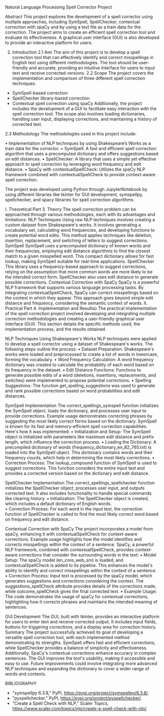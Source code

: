 Natural Language Processing
Spell Corrector Project

Abstract
This project explores the development of a spell corrector using multiple approaches, including SymSpell, SpellChecker,  contextual correction with spaCy and by using a text file as a train data for the correction. The project aims to create an efficient spell correction tool and evaluate its effectiveness. A graphical user interface (GUI) is also developed to provide an interactive platform for users.

2. Introduction
2.1 Aim
The aim of this project is to develop a spell correction tool that can effectively identify and correct misspellings in English text using different methodologies. The tool should be user-friendly and accurate, providing an intuitive interface for users to input text and receive corrected versions.
2.2 Scope
The project covers the implementation and comparison of three different spell correction techniques:
-	SymSpell-based correction
-	SpellChecker library-based correction
-	Contextual spell correction using spaCy
Additionally, the project includes the development of a GUI to facilitate easy interaction with the spell correction tool. The scope also involves loading dictionaries, handling user input, displaying corrections, and maintaining a history of corrected text.

2.3 Methodology
The methodologies used in this project include:

•	Implementation of NLP techniques by using Shakespeare’s Works as a train data for the corrector. 
•	SymSpell: A fast and efficient spell correction algorithm that uses a precomputed dictionary and offers suggestions based on edit distances.
•	SpellChecker: A library that uses a simple yet effective approach to spell correction by leveraging word frequency and edit distance.
•	SpaCy with contextualSpellCheck: Utilizes the spaCy NLP framework combined with contextualSpellCheck to provide context-aware spell correction.


The project was developed using Python through JupyterNotebook by using different libraries like tkinter for GUI development, symspellpy, spellchecker, and spacy libraries for spell correction algorithms. 

I. Theoretical Part
3. Theory
The spell correction problem can be approached through various methodologies, each with its advantages and limitations:
NLP Techniques
Using raw NLP techniques involves creating a custom dataset from Shakespeare's works. It involves generating a vocabulary set, calculating word frequencies, and developing functions to create potential word edits. This method applies techniques like deletion, insertion, replacement, and switching of letters to suggest corrections.
SymSpell
SymSpell uses a precomputed dictionary of known words and their frequencies, employing edit distance algorithms to find the closest match to a given misspelled word. This compact dictionary allows for fast lookup, making SymSpell suitable for real-time applications.
SpellChecker
This library uses a frequency-based approach to suggest corrections, relying on the assumption that more common words are more likely to be the intended correct form. SpellChecker also uses edit distance to generate possible corrections.
Contextual Correction with SpaCy
SpaCy is a powerful NLP framework that supports various language processing tasks. By integrating contextualSpellCheck, SpaCy can correct misspellings based on the context in which they appear. This approach goes beyond simple edit distance and frequency, considering the semantic context of words.
II. Practical Part
4. Implementation and Resultsù
The practical implementation of the spell correction project involved developing and integrating multiple correction methodologies and creating a user-friendly graphical user interface (GUI). This section details the specific methods used, the implementation process, and the results obtained.

NLP Techniques Using Shakespeare's Works
NLP techniques were applied to develop a spell corrector using a dataset of Shakespeare's works. The following steps outline the process:
•	Dataset Preparation: Shakespeare's works were loaded and preprocessed to create a list of words in lowercase, forming the vocabulary.
•	Word Frequency Calculation: A word frequency dictionary was created to calculate the probability of each word based on its frequency in the dataset.
•	Edit Distance Functions: Functions to generate possible edits of a word (deletions, insertions, replacements, and switches) were implemented to propose potential corrections.
•	Spelling Suggestions: The function get_spelling_suggestions was used to generate and rank possible corrections based on word probabilities and edit distances.







SymSpell Implementation
The correct_spellings_symspell function initializes the SymSpell object, loads the dictionary, and processes user input to provide corrections. Example usage demonstrates correcting phrases by suggesting the most likely correct forms based on the dictionary.
SymSpell is known for its fast and memory-efficient spell correction capabilities. Here's how it was implemented:
•	Initialization and Setup: The SymSpell object is initialized with parameters like maximum edit distance and prefix length, which influence the correction process.
•	Loading the Dictionary: A precompiled dictionary of words (frequency_dictionary_en_82_765.txt) is loaded into the SymSpell object. This dictionary contains words and their frequency counts, which help in determining the most likely corrections.
•	Correction Process: The lookup_compound function of SymSpell is used to suggest corrections. This function considers the entire input text and provides a corrected version based on the dictionary and edit distance.

SpellChecker Implementation
The correct_spellings_spellchecker function initializes the SpellChecker object, processes user input, and outputs corrected text. It also includes functionality to handle special commands like clearing history. 
•	Initialization: The SpellChecker object is created, which includes a default dictionary of English words.  
•	Correction Process: For each word in the input text, the correction function of SpellChecker is called to find the most likely correct word based on frequency and edit distance.


Contextual Correction with SpaCy
The project incorporates a model from spaCy, enhancing it with contextualSpellCheck for context-aware corrections. Example usage highlights how the model identifies and corrects misspellings within the context of a sentence.
SpaCy, a powerful NLP framework, combined with contextualSpellCheck, provides context-aware corrections that consider the surrounding words in the text:
•	Model Setup: The spaCy model (en_core_web_sm) is loaded, and contextualSpellCheck is added to its pipeline. This enhances the model's ability to identify and correct misspellings within the context of a sentence.
•	Correction Process: Input text is processed by the spaCy model, which generates suggestions and corrections considering the context. The suggestions_spellCheck attribute provides details of the corrections made, while outcome_spellCheck gives the final corrected text.
•	Example Usage: The code demonstrates the usage of spaCy for contextual corrections, highlighting how it corrects phrases and maintains the intended meaning of sentences.
 
GUI Development
The GUI, built with tkinter, provides an interactive platform for users to enter text and receive corrected output. It includes input fields, buttons for triggering corrections, and a display area for correction history.
Summary
The project successfully achieved its goal of developing a versatile spell correction tool, with each implemented method demonstrating its strengths. SymSpell offers fast and efficient corrections, while SpellChecker provides a balance of simplicity and effectiveness. Additionally, SpaCy's contextual corrections enhance accuracy in complex sentences. The GUI improves the tool's usability, making it accessible and easy to use. Future improvements could involve integrating more advanced NLP techniques and expanding the dictionary to cover a wider range of words and contexts.





BIBLIOGRAPHY

-  "symspellpy 6.3.8," PyPI, https://pypi.org/project/symspellpy/6.3.8/.
- "pyspellchecker," PyPI, https://pypi.org/project/pyspellchecker/.
- "Create a Spell Check with NLP," Scaler Topics, https://www.scaler.com/topics/nlp/create-a-spell-check-with-nlp/.
